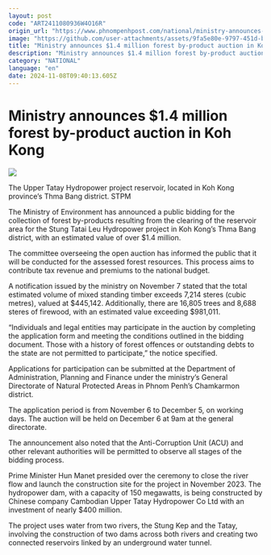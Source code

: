 ```yaml
---
layout: post
code: "ART2411080936W4O16R"
origin_url: "https://www.phnompenhpost.com/national/ministry-announces-1-4-million-forest-by-product-auction-in-koh-kong"
image: "https://github.com/user-attachments/assets/9fa5e80e-9797-451d-beaf-7de5d21a080d"
title: "Ministry announces $1.4 million forest by-product auction in Koh Kong"
description: "​​Ministry announces $1.4 million forest by-product auction in Koh Kong​"
category: "NATIONAL"
language: "en"
date: 2024-11-08T09:40:13.605Z
---
```


# Ministry announces $1.4 million forest by-product auction in Koh Kong

![](https://github.com/user-attachments/assets/c3b4a655-77ca-4728-b841-6b5136c0933b)

The Upper Tatay Hydropower project reservoir, located in Koh Kong province’s Thma Bang district. STPM

The Ministry of Environment has announced a public bidding for the collection of forest by-products resulting from the clearing of the reservoir area for the Stung Tatai Leu Hydropower project in Koh Kong’s Thma Bang district, with an estimated value of over $1.4 million.

The committee overseeing the open auction has informed the public that it will be conducted for the assessed forest resources. This process aims to contribute tax revenue and premiums to the national budget.

A notification issued by the ministry on November 7 stated that the total estimated volume of mixed standing timber exceeds 7,214 steres (cubic metres), valued at $445,142. Additionally, there are 16,805 trees and 8,688 steres of firewood, with an estimated value exceeding $981,011.

“Individuals and legal entities may participate in the auction by completing the application form and meeting the conditions outlined in the bidding document. Those with a history of forest offences or outstanding debts to the state are not permitted to participate,” the notice specified.

Applications for participation can be submitted at the Department of Administration, Planning and Finance under the ministry’s General Directorate of Natural Protected Areas in Phnom Penh’s Chamkarmon district.

The application period is from November 6 to December 5, on working days. The auction will be held on December 6 at 9am at the general directorate.

The announcement also noted that the Anti-Corruption Unit (ACU) and other relevant authorities will be permitted to observe all stages of the bidding process.

Prime Minister Hun Manet presided over the ceremony to close the river flow and launch the construction site for the project in November 2023. The hydropower dam, with a capacity of 150 megawatts, is being constructed by Chinese company Cambodian Upper Tatay Hydropower Co Ltd with an investment of nearly $400 million.

The project uses water from two rivers, the Stung Kep and the Tatay, involving the construction of two dams across both rivers and creating two connected reservoirs linked by an underground water tunnel.
